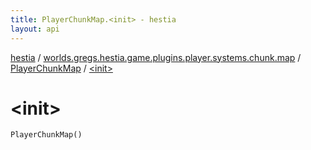 ```yaml
---
title: PlayerChunkMap.<init> - hestia
layout: api
---
```


<div class='api-docs-breadcrumbs'><a href="../../index.html">hestia</a> / <a href="../index.html">worlds.gregs.hestia.game.plugins.player.systems.chunk.map</a> / <a href="index.html">PlayerChunkMap</a> / <a href="./-init-.html">&lt;init&gt;</a></div>

# &lt;init&gt;

<div class="signature"><code><span class="identifier">PlayerChunkMap</span><span class="symbol">(</span><span class="symbol">)</span></code></div>
